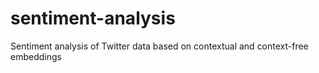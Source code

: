 # sentiment-analysis
Sentiment analysis of Twitter data based on contextual and context-free embeddings

